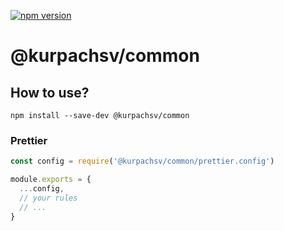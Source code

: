 [![npm version](https://badge.fury.io/js/%40kurpachsv%2Fcommon.svg)](https://badge.fury.io/js/%40kurpachsv%2Fcommon)

# @kurpachsv/common

## How to use?

```shell script
npm install --save-dev @kurpachsv/common
```

### Prettier

```javascript
const config = require('@kurpachsv/common/prettier.config')

module.exports = {
  ...config,
  // your rules
  // ...
}
```
